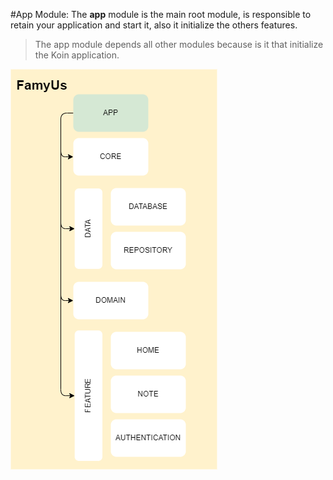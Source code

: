 #App Module:
The **app** module is the main root module, is responsible to retain your application and start it, also it initialize the others features.
> The app module depends all other modules because is it that
initialize the Koin application.

![](app_architecture.png)